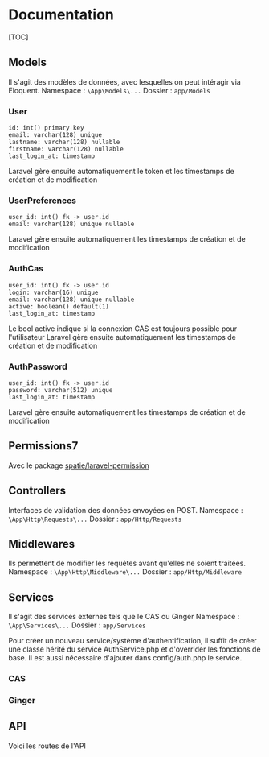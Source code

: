 # Documentation

[TOC]

## Models

Il s'agit des modèles de données, avec lesquelles on peut intéragir via Eloquent.
Namespace : `\App\Models\...`
Dossier :   `app/Models`


### User
```
id: int() primary key
email: varchar(128) unique
lastname: varchar(128) nullable
firstname: varchar(128) nullable
last_login_at: timestamp
```

Laravel gère ensuite automatiquement le token et les timestamps de création et de modification


### UserPreferences
```
user_id: int() fk -> user.id
email: varchar(128) unique nullable
```

Laravel gère ensuite automatiquement les timestamps de création et de modification


### AuthCas
```
user_id: int() fk -> user.id
login: varchar(16) unique
email: varchar(128) unique nullable
active: boolean() default(1)
last_login_at: timestamp
```

Le bool active indique si la connexion CAS est toujours possible pour l'utilisateur
Laravel gère ensuite automatiquement les timestamps de création et de modification


### AuthPassword
```
user_id: int() fk -> user.id
password: varchar(512) unique
last_login_at: timestamp
```

Laravel gère ensuite automatiquement les timestamps de création et de modification


## Permissions7

Avec le package [spatie/laravel-permission](https://github.com/spatie/laravel-permission)

## Controllers

Interfaces de validation des données envoyées en POST.
Namespace : `\App\Http\Requests\...`
Dossier :   `app/Http/Requests`



## Middlewares

Ils permettent de modifier les requêtes avant qu'elles ne soient traitées.
Namespace : `\App\Http\Middleware\...`
Dossier :   `app/Http/Middleware`



## Services

Il s'agit des services externes tels que le CAS ou Ginger
Namespace : `\App\Services\...`
Dossier :   `app/Services`

Pour créer un nouveau service/système d'authentification, il suffit de créer une classe hérité du service AuthService.php et d'overrider les fonctions de base. Il est aussi nécessaire d'ajouter dans config/auth.php le service.

### CAS


### Ginger



## API

Voici les routes de l'API
